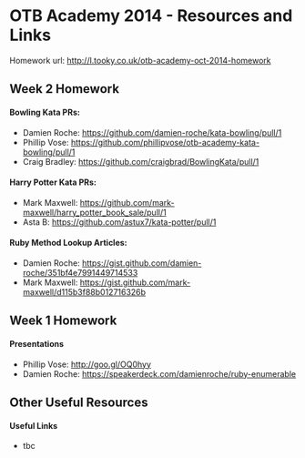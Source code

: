 OTB Academy 2014 - Resources and Links
=====================
Homework url: http://l.tooky.co.uk/otb-academy-oct-2014-homework

## Week 2 Homework

#### Bowling Kata PRs:

- Damien Roche: https://github.com/damien-roche/kata-bowling/pull/1
- Phillip Vose: https://github.com/phillipvose/otb-academy-kata-bowling/pull/1
- Craig Bradley: https://github.com/craigbrad/BowlingKata/pull/1

#### Harry Potter Kata PRs:

- Mark Maxwell: https://github.com/mark-maxwell/harry_potter_book_sale/pull/1
- Asta B: https://github.com/astux7/kata-potter/pull/1

#### Ruby Method Lookup Articles:

- Damien Roche: https://gist.github.com/damien-roche/351bf4e7991449714533
- Mark Maxwell: https://gist.github.com/mark-maxwell/d115b3f88b012716326b

## Week 1 Homework

#### Presentations

- Phillip Vose: http://goo.gl/OQ0hyy
- Damien Roche: https://speakerdeck.com/damienroche/ruby-enumerable

## Other Useful Resources

#### Useful Links
- tbc
